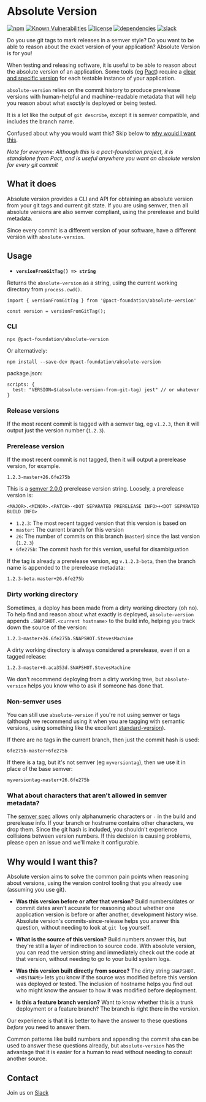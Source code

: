 # Absolute Version

[![npm](https://img.shields.io/npm/v/@pact-foundation/absolute-version.svg)](https://www.npmjs.com/package/@pact-foundation/absolute-version)
[![Known Vulnerabilities](https://snyk.io/test/github/pact-foundation/absolute-version-js/badge.svg?targetFile=package.json)](https://snyk.io/test/github/pact-foundation/absolute-version-js?targetFile=package.json)
[![license](https://img.shields.io/github/license/pact-foundation/absolute-version-js.svg)](https://github.com/pact-foundation/absolute-version/blob/main/LICENSE)
[![dependencies](https://img.shields.io/david/pact-foundation/absolute-version.svg)](https://www.npmjs.com/package/@pact-foundation/absolute-version)
[![slack](http://slack.pact.io/badge.svg)](http://slack.pact.io)

Do you use git tags to mark releases in a semver style? Do you want to be able to reason about
the exact version of your application? Absolute Version is for you!

When testing and releasing software, it is useful to be able to reason about
the absolute version of an application. Some tools (eg [Pact](https://pact.io))
require a [clear and specific
version](https://docs.pact.io/getting_started/versioning_in_the_pact_broker/) for
each testable instance of your application.

`absolute-version` relies on the commit history to produce prerelease versions
with human-helpful and machine-readable metadata that will help you reason about what
_exactly_ is deployed or being tested.

It is a lot like the output of `git describe`, except it is semver
compatible, and includes the branch name.

Confused about why you would want this? Skip below to [why would I want this](#why-would-i-want-this).

_Note for everyone: Although this is a pact-foundation project, it is standalone from Pact, and is useful anywhere you want an absolute version for every git commit_

## What it does

Absolute version provides a CLI and API for obtaining an absolute version from
your git tags and current git state. If you are using semver, then all
absolute versions are also semver compliant, using the prerelease and build metadata.

Since every commit is a different version of your software, have a different version with `absolute-version`.

## Usage

- **`versionFromGitTag() => string`**

Returns the `absolute-version` as a string, using the current working directory from `process.cwd()`.

```
import { versionFromGitTag } from '@pact-foundation/absolute-version'

const version = versionFromGitTag();
```

### CLI

```
npx @pact-foundation/absolute-version
```

Or alternatively:

```
npm install --save-dev @pact-foundation/absolute-version
```

package.json:

```
scripts: {
  test: "VERSION=$(absolute-version-from-git-tag) jest" // or whatever
}
```

### Release versions

If the most recent commit is tagged with a semver tag, eg `v1.2.3`, then it will
output just the version number (`1.2.3`).

### Prerelease version

If the most recent commit is not tagged, then it will output a prerelease
version, for example.

```
1.2.3-master+26.6fe275b
```

This is a [semver 2.0.0](https://semver.org/) prerelease version string. Loosely, a prerelease version is:

```
<MAJOR>.<MINOR>.<PATCH>-<DOT SEPARATED PRERELEASE INFO>+<DOT SEPARATED BUILD INFO>
```

- `1.2.3`: The most recent tagged version that this version is based on
- `master`: The current branch for this version
- `26`: The number of commits on this branch (`master`) since the last version (`1.2.3`)
- `6fe275b`: The commit hash for this version, useful for disambiguation

If the tag is already a prerelease version, eg `v.1.2.3-beta`, then the branch name is appended
to the prerelease metadata:

```
1.2.3-beta.master+26.6fe275b
```

### Dirty working directory

Sometimes, a deploy has been made from a dirty working directory (oh no). To
help find and reason about what exactly is deployed, `absolute-version` appends
`.SNAPSHOT.<current hostname>` to the build info, helping you track down the
source of the version:

```
1.2.3-master+26.6fe275b.SNAPSHOT.StevesMachine
```

A dirty working directory is always considered a prerelease, even if on a
tagged release:

```
1.2.3-master+0.aca353d.SNAPSHOT.StevesMachine
```

We don't recommend deploying from a dirty working tree, but `absolute-version`
helps you know who to ask if someone has done that.

### Non-semver uses

You can still use `absolute-version` if you're not using semver or tags
(although we recommend using it when you are tagging with semantic versions,
using something like the excellent
[standard-version](https://github.com/conventional-changelog/standard-version)).

If there are no tags in the current branch, then just the commit hash is used:

```
6fe275b-master+6fe275b
```

If there is a tag, but it's not semver (eg `myversiontag`), then we use it in place of the base semver:

```
myversiontag-master+26.6fe275b
```

### What about characters that aren't allowed in semver metadata?

The [semver spec](https://semver.org/) allows only alphanumeric characters or
`-` in the build and prerelease info. If your branch or hostname contains
other characters, we drop them. Since
the git hash is included, you shouldn't experience collisions between version
numbers. If this decision is causing problems, please open an
issue and we'll make it configurable.

## Why would I want this?

Absolute version aims to solve the common pain points when reasoning about
versions, using the version control tooling that you already use (assuming you use git).

- **Was this version before or after that version?** Build numbers/dates or commit dates
  aren't accurate for reasoning about whether one application version is
  before or after another, development history wise. Absolute version's
  commits-since-release helps you answer this question, without needing to
  look at `git log` yourself.

- **What is the source of this version?** Build numbers answer this, but
  they're still a layer of indirection to source code. With absolute version,
  you can read the version string and immediately check out the code at that
  version, without needing to go to your build system logs.

- **Was this version built directly from source?** The dirty string
  `SNAPSHOT.<HOSTNAME>` lets you know if the source was modified before this
  version was deployed or tested. The inclusion of hostname helps you find out who
  might know the answer to how it was modified before deployment.

- **Is this a feature branch version?** Want to know whether this is a trunk
  deployment or a feature branch? The branch is right there in the version.

Our experience is that it is better to have the answer to these questions _before_
you need to answer them.

Common patterns like build numbers and appending the commit sha can be used
to answer these questions already, but `absolute-version` has the advantage
that it is easier for a human to read without needing to consult another
source.

## Contact

Join us on [Slack](https://slack.pact.io)
